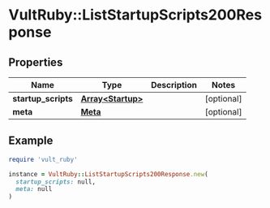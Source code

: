 # VultRuby::ListStartupScripts200Response

## Properties

| Name | Type | Description | Notes |
| ---- | ---- | ----------- | ----- |
| **startup_scripts** | [**Array&lt;Startup&gt;**](Startup.md) |  | [optional] |
| **meta** | [**Meta**](Meta.md) |  | [optional] |

## Example

```ruby
require 'vult_ruby'

instance = VultRuby::ListStartupScripts200Response.new(
  startup_scripts: null,
  meta: null
)
```


